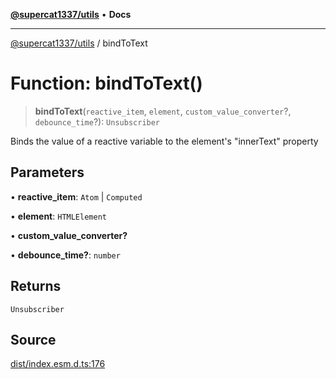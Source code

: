 [**@supercat1337/utils**](../README.md) • **Docs**

***

[@supercat1337/utils](../README.md) / bindToText

# Function: bindToText()

> **bindToText**(`reactive_item`, `element`, `custom_value_converter`?, `debounce_time`?): `Unsubscriber`

Binds the value of a reactive variable to the element's "innerText" property

## Parameters

• **reactive\_item**: `Atom` \| `Computed`

• **element**: `HTMLElement`

• **custom\_value\_converter?**

• **debounce\_time?**: `number`

## Returns

`Unsubscriber`

## Source

[dist/index.esm.d.ts:176](https://github.com/supercat1337/utils/blob/29436ec24bee9f2e47444ecc42beedb601148283/dist/index.esm.d.ts#L176)
